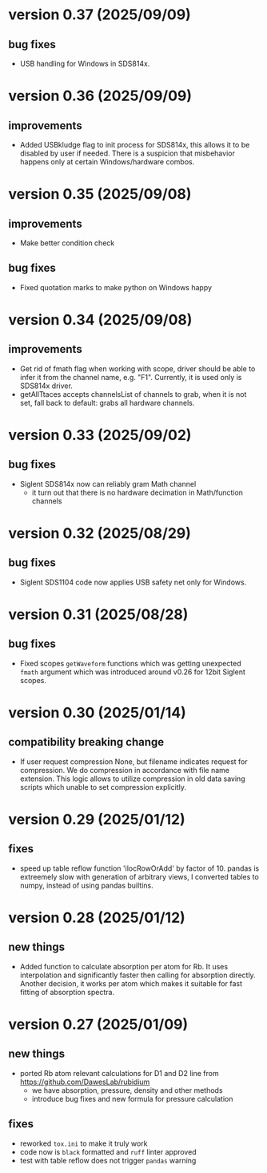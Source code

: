 # version 0.37 (2025/09/09)

## bug fixes

- USB handling for Windows in SDS814x.

# version 0.36 (2025/09/09)

## improvements

- Added USBkludge flag to init process for SDS814x, this allows
  it to be disabled by user if needed. There is a suspicion that
  misbehavior happens only at certain Windows/hardware combos.

# version 0.35 (2025/09/08)

## improvements

- Make better condition check

## bug fixes

- Fixed quotation marks to make python on Windows happy


# version 0.34 (2025/09/08)

## improvements

- Get rid of fmath flag when working with scope, driver should be
  able to infer it from the channel name, e.g. "F1". Currently,
  it is used only is SDS814x driver.
- getAllTtaces accepts channelsList of channels to grab, when it
  is not set, fall back to default: grabs all hardware channels.

# version 0.33 (2025/09/02)

## bug fixes

- Siglent SDS814x now can reliably gram Math channel
  - it turn out that there is no hardware decimation in Math/function
    channels

# version 0.32 (2025/08/29)

## bug fixes

- Siglent SDS1104 code now applies USB safety net only for Windows.


# version 0.31 (2025/08/28)

## bug fixes
- Fixed scopes `getWaveform` functions which was getting unexpected
  `fmath` argument which was introduced around v0.26 for 12bit Siglent
   scopes.

# version 0.30 (2025/01/14)

## compatibility breaking change
- If user request compression None, but filename indicates request for
  compression. We do compression in accordance with file name extension.
  This logic allows to utilize compression in old data saving scripts
  which unable to set compression explicitly.

# version 0.29 (2025/01/12)

## fixes
- speed up table reflow function 'ilocRowOrAdd' by factor of 10.
  pandas is extreemely slow with generation of arbitrary views,
  I converted tables to numpy, instead of using pandas builtins.


# version 0.28 (2025/01/12)

## new things
- Added function to calculate absorption per atom for Rb.
  It uses interpolation and significantly faster then calling
  for absorption directly. Another decision, it works per atom
  which makes it suitable for fast fitting of absorption spectra.


# version 0.27 (2025/01/09)

## new things
- ported Rb atom relevant calculations for D1 and D2 line
  from https://github.com/DawesLab/rubidium
    - we have absorption, pressure, density and other methods
    - introduce bug fixes and new formula for pressure calculation

## fixes
- reworked `tox.ini` to make it truly work
- code now is `black` formatted and `ruff` linter approved
- test with table reflow does not trigger `pandas` warning

